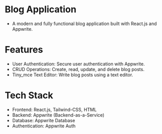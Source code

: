 # Blog Application
 * A modern and fully functional blog application built with React.js and Appwrite.

# Features
 * User Authentication: Secure user authentication with Appwrite.
 * CRUD Operations: Create, read, update, and delete blog posts.
 * Tiny_mce Text Editor: Write blog posts using a  text editor.
# Tech Stack
 * Frontend: React.js, Tailwind-CSS, HTML
 * Backend: Appwrite (Backend-as-a-Service)
 * Database: Appwrite Database
 * Authentication: Appwrite Auth

